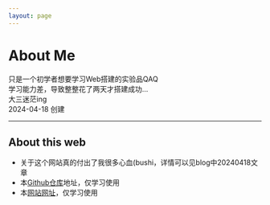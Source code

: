 ```yaml
---
layout: page
---
```


# About Me

只是一个初学者想要学习Web搭建的实验品QAQ<br>
学习能力差，导致整整花了两天才搭建成功...<br>
大三迷茫ing<br>
2024-04-18 创建

---

## About this web

- 关于这个网站真的付出了我很多心血(bushi，详情可以见blog中20240418文章<br>
- 本[Github仓库](https://github.com/yqc74/yqc74.github.io)地址，仅学习使用
- 本[网站网址](https://yqc74.github.io//)，仅学习使用

